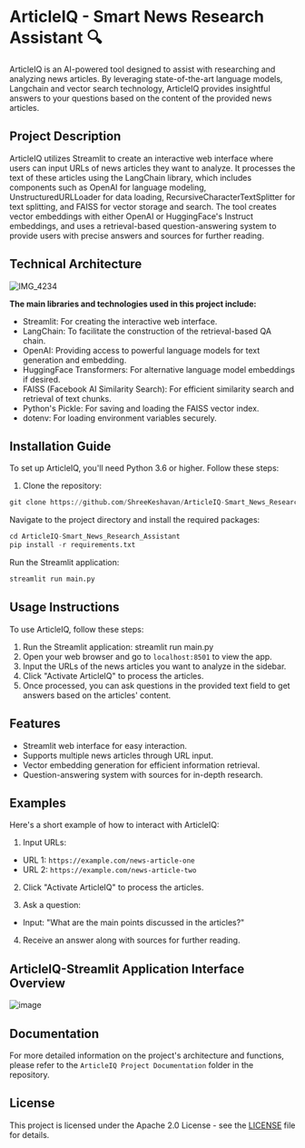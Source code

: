 # ArticleIQ - Smart News Research Assistant 🔍

ArticleIQ is an AI-powered tool designed to assist with researching and analyzing news articles. By leveraging state-of-the-art language models, Langchain and vector search technology, ArticleIQ provides insightful answers to your questions based on the content of the provided news articles.

## Project Description

ArticleIQ utilizes Streamlit to create an interactive web interface where users can input URLs of news articles they want to analyze. It processes the text of these articles using the LangChain library, which includes components such as OpenAI for language modeling, UnstructuredURLLoader for data loading, RecursiveCharacterTextSplitter for text splitting, and FAISS for vector storage and search. The tool creates vector embeddings with either OpenAI or HuggingFace's Instruct embeddings, and uses a retrieval-based question-answering system to provide users with precise answers and sources for further reading.

## Technical Architecture
![IMG_4234](https://github.com/ShreeKeshavan/ArticleIQ-Smart_News_Research_Assistant/assets/114231374/09624ebf-f1be-4f2e-89ab-b8e17c788d5a)

**The main libraries and technologies used in this project include:**

- Streamlit: For creating the interactive web interface.
- LangChain: To facilitate the construction of the retrieval-based QA chain.
- OpenAI: Providing access to powerful language models for text generation and embedding.
- HuggingFace Transformers: For alternative language model embeddings if desired.
- FAISS (Facebook AI Similarity Search): For efficient similarity search and retrieval of text chunks.
- Python's Pickle: For saving and loading the FAISS vector index.
- dotenv: For loading environment variables securely.

## Installation Guide

To set up ArticleIQ, you'll need Python 3.6 or higher. Follow these steps:

1. Clone the repository:

```python
git clone https://github.com/ShreeKeshavan/ArticleIQ-Smart_News_Research_Assistant.git
```

<p>Navigate to the project directory and install the required packages:</p>

```python
cd ArticleIQ-Smart_News_Research_Assistant
pip install -r requirements.txt
```

<p>Run the Streamlit application:</p>

```python
streamlit run main.py
```

## Usage Instructions

To use ArticleIQ, follow these steps:

1. Run the Streamlit application: streamlit run main.py
2. Open your web browser and go to `localhost:8501` to view the app.
3. Input the URLs of the news articles you want to analyze in the sidebar.
4. Click "Activate ArticleIQ" to process the articles.
5. Once processed, you can ask questions in the provided text field to get answers based on the articles' content.

## Features

- Streamlit web interface for easy interaction.
- Supports multiple news articles through URL input.
- Vector embedding generation for efficient information retrieval.
- Question-answering system with sources for in-depth research.

## Examples

Here's a short example of how to interact with ArticleIQ:

1. Input URLs:
- URL 1: `https://example.com/news-article-one`
- URL 2: `https://example.com/news-article-two`

2. Click "Activate ArticleIQ" to process the articles.

3. Ask a question:
- Input: "What are the main points discussed in the articles?"

4. Receive an answer along with sources for further reading.
   
## ArticleIQ-Streamlit Application Interface Overview
![image](https://github.com/ShreeKeshavan/ArticleIQ-Smart_News_Research_Assistant/assets/114231374/1e9c024d-6672-4137-804f-7a8532442e31)

## Documentation

For more detailed information on the project's architecture and functions, please refer to the `ArticleIQ Project Documentation` folder in the repository.

## License

This project is licensed under the Apache 2.0 License - see the [LICENSE](LICENSE) file for details.
